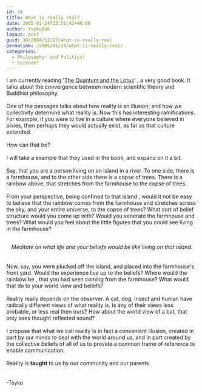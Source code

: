```yaml
---
id: 34
title: What is really real?
date: 2005-01-24T13:55:42+00:00
author: tsykoduk
layout: post
guid: 30/2008/12/27/what-is-really-real
permalink: /2005/01/24/what-is-really-real/
categories:
  - Philosophy! and Politics!
  - Science!
---
```

<p>I am currently reading '<a href=http://www.randomhouse.com/crown/catalog/display.pperl?isbn=1400080797>The Quantum and the Lotus</a>' , a very good book. It talks about the convergence between modern scientific theory and Buddhist philosophy.<br /><br />One of the passages talks about how reality is an illusion, and how we collectivity determine what reality is. Now this has interesting ramifications. For example, if you were to live in a culture where everyone believed in pixies, then perhaps they would actually exist, as far as that culture extended.<br /><br />How can that be?<br /><br />I will take a example that they used in the book, and expand on it a bit.<br /><br />Say, that you are a person living on an island in a river. To one side, there is a farmhouse, and to the other side there is a copse of trees. There is a rainbow above, that stretches from the farmhouse to the copse of trees.<br /><br />From your perspective, being confined to that island , would it not be easy to believe that the rainbow comes from the farmhouse and stretches across the sky, and your entire universe, to the copse of trees? What sort of belief structure would you come up with? Would you venerate the farmhouse and trees? What would you feel about the little figures that you could see living in the farmhouse?<br /><br /><center><i>Meditate on what life and your beliefs would be like living on that island.</i></center><br /><br />Now, say, you were plucked off the island, and placed into the farmhouse's front yard. Would the experience live up to the beliefs? Where would the rainbow be , that you had seen coming from the farmhouse? What would that do to your world view and beliefs?<br /><br />Reality really depends on the observer. A cat, dog, insect and human have radically different views of what reality is. Is any of their views less probable, or less real then ours? How about the world view of a bat, that only sees thought reflected sound?<br /><br />I propose that what we call reality is in fact a convenient illusion, created in part by our minds to deal with the world around us, and in part created by the collective beliefs of all of us to provide a common frame of reference to enable communication. <br /><br />Reality is <b>taught</b> to us by our community and our parents.<br /><br /><br />-Tsyko<br /></p>